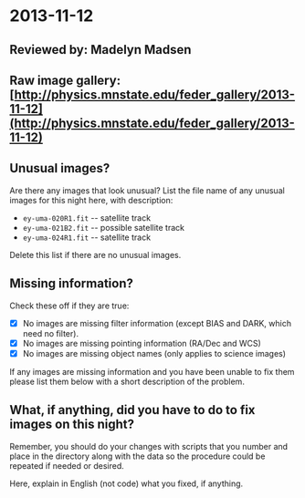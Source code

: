 # 2013-11-12

## Reviewed by:   Madelyn Madsen

## Raw image gallery: [http://physics.mnstate.edu/feder_gallery/2013-11-12](http://physics.mnstate.edu/feder_gallery/2013-11-12)

## Unusual images?

Are there any images that look unusual? List the file name of any unusual images for this night here, with description:

+ `ey-uma-020R1.fit` -- satellite track
+ `ey-uma-021B2.fit` -- possible satellite track
+ `ey-uma-024R1.fit` -- satellite track

Delete this list if there are no unusual images.

## Missing information?

Check these off if they are true:

- [x] No images are missing filter information (except BIAS and DARK, which need no filter).
- [x] No images are missing pointing information (RA/Dec and WCS)
- [x] No images are missing object names (only applies to science images)

If any images are missing information and you have been unable to fix them please list
them below with a short description of the problem.


## What, if anything, did you have to do to fix images on this night?

Remember, you should do your changes with scripts that you number and place in the
directory along with the data so the procedure could be repeated if needed or
desired.

Here, explain in English (not code) what you fixed, if anything.
